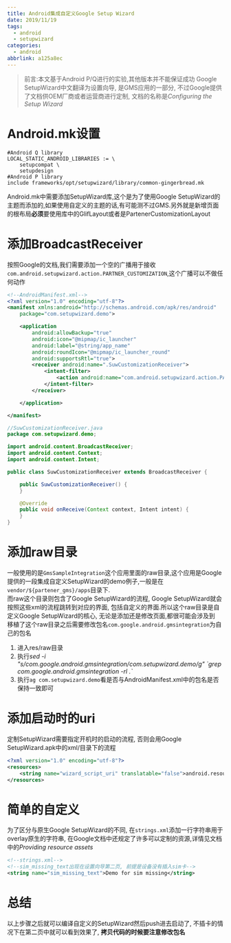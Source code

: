 ```yaml
---
title: Android集成自定义Google Setup Wizard
date: 2019/11/19
tags:
  - android
  - setupwizard
categories:
  - android
abbrlink: a125a8ec
---
```


>前言:本文基于Android P/Q进行的实验,其他版本并不能保证成功
Google SetupWizard中文翻译为设置向导, 是GMS应用的一部分, 不过Google提供了文档供OEM厂商或者运营商进行定制, 文档的名称是*Configuring the Setup Wizard*
# Android.mk设置
```shell
#Android Q library
LOCAL_STATIC_ANDROID_LIBRARIES := \
	setupcompat \
	setupdesign
#Android P library
include frameworks/opt/setupwizard/library/common-gingerbread.mk
```
Android.mk中需要添加SetupWizard库,这个是为了使用Google SetupWizard的主题而添加的,如果使用自定义的主题的话,有可能测不过GMS.另外就是新增页面的根布局**必须**要使用库中的GlifLayout或者是PartenerCustomizationLayout
# 添加BroadcastReceiver
按照Google的文档,我们需要添加一个空的广播用于接收`com.android.setupwizard.action.PARTNER_CUSTOMIZATION`,这个广播可以不做任何动作

```xml
<!--AndroidManifest.xml-->
<?xml version="1.0" encoding="utf-8"?>
<manifest xmlns:android="http://schemas.android.com/apk/res/android"
    package="com.setupwizard.demo">

    <application
        android:allowBackup="true"
        android:icon="@mipmap/ic_launcher"
        android:label="@string/app_name"
        android:roundIcon="@mipmap/ic_launcher_round"
        android:supportsRtl="true">
        <receiver android:name=".SuwCustomizationReceiver">
            <intent-filter>
                <action android:name="com.android.setupwizard.action.PARTNER_CUSTOMIZATION" />
            </intent-filter>
        </receiver>

    </application>

</manifest>
```
```java
//SuwCustomizationReceiver.java
package com.setupwizard.demo;

import android.content.BroadcastReceiver;
import android.content.Context;
import android.content.Intent;

public class SuwCustomizationReceiver extends BroadcastReceiver {

    public SuwCustomizationReceiver() {
    }

    @Override
    public void onReceive(Context context, Intent intent) {
    }
}
```
# 添加raw目录
一般使用的是`GmsSampleIntegration`这个应用里面的raw目录,这个应用是Google提供的一段集成自定义SetupWizard的demo例子,一般是在`vendor/${partener_gms}/apps`目录下.<br>
而raw这个目录则包含了Google SetupWizard的流程, Google SetupWizard就会按照这些xml的流程跳转到对应的界面, 包括自定义的界面.所以这个raw目录是自定义Google SetupWizard的核心, 无论是添加还是修改页面,都很可能会涉及到<br>
移植了这个raw目录之后需要修改包名`com.google.android.gmsintegration`为自己的包名
1. 进入res/raw目录
2. 执行*sed -i "s/com.google.android.gmsintegration/com.setupwizard.demo/g" \`grep com.google.android.gmsintegration -rl .\`*
3. 执行`ag com.setupwizard.demo`看是否与AndroidManifest.xml中的包名是否保持一致即可

# 添加启动时的uri
定制SetupWizard需要指定开机时的启动的流程, 否则会用Google SetupWizard.apk中的xml/目录下的流程
```xml
<?xml version="1.0" encoding="utf-8"?>
<resources>
    <string name="wizard_script_uri" translatable="false">android.resource://com.setupwizard.demo/raw/wizard_script</string>
</resources>
```
# 简单的自定义
为了区分与原生Google SetupWizard的不同, 在`strings.xml`添加一行字符串用于overlay原生的字符串, 在Google文档中还规定了许多可以定制的资源,详情见文档中的*Providing resource assets*
```xml
<!--strings.xml-->
<!--sim_missing_text出现在设置向导第二页, 前提是设备没有插入sim卡-->
<string name="sim_missing_text">Demo for sim missing</string>
```
# 总结
以上步骤之后就可以编译自定义的SetupWizard然后push进去启动了, 不插卡的情况下在第二页中就可以看到效果了, **拷贝代码的时候要注意修改包名**
